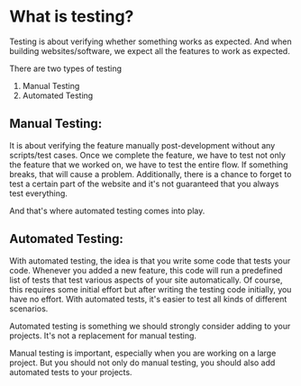 # What is testing?

Testing is about verifying whether something works as expected. And when building websites/software, we expect all the features to work as expected.

There are two types of testing

1. Manual Testing
2. Automated Testing

## Manual Testing:

It is about verifying the feature manually post-development without any scripts/test cases. Once we complete the feature, we have to test not only the feature that we worked on, we have to test the entire flow. If something breaks, that will cause a problem. Additionally, there is a chance to forget to test a certain part of the website and it's not guaranteed that you always test everything.

And that's where automated testing comes into play.

## Automated Testing:

With automated testing, the idea is that you write some code that tests your code. Whenever you added a new feature, this code will run a predefined list of tests that test various aspects of your site automatically. Of course, this requires some initial effort but after writing the testing code initially, you have no effort. With automated tests, it's easier to test all kinds of different scenarios.

Automated testing is something we should strongly consider adding to your projects. It's not a replacement for manual testing.

Manual testing is important, especially when you are working on a large project. But you should not only do manual testing, you should also add automated tests to your projects.
